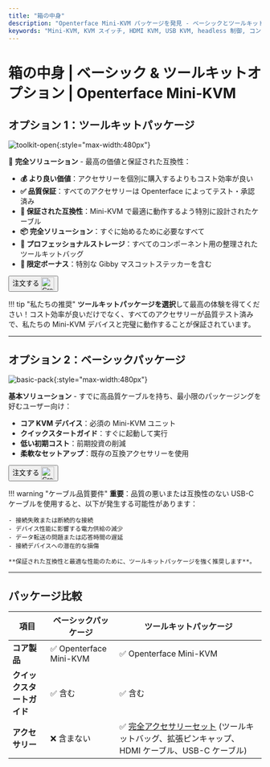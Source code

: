 ```yaml
---
title: "箱の中身"
description: "Openterface Mini-KVM パッケージを発見 - ベーシックとツールキットオプションから選択。HDMI、USB-C 接続、アクセサリーを備えた完全な KVM ソリューションで、シームレスなデバイス管理を実現。"
keywords: "Mini-KVM, KVM スイッチ, HDMI KVM, USB KVM, headless 制御, コンピューター周辺機器, KVM ツールキット, KVM アクセサリー, リモートワーク設定, マルチデバイス制御"
---
```


# **箱の中身** | ベーシック & ツールキットオプション | Openterface Mini-KVM

## オプション 1：**ツールキットパッケージ**

![toolkit-open](https://assets.openterface.com/images/product/toolkit-open.webp){:style="max-width:480px"}

🎯 **完全ソリューション** - 最高の価値と保証された互換性：

- **💰 より良い価値**：アクセサリーを個別に購入するよりもコスト効率が良い
- **✅ 品質保証**：すべてのアクセサリーは Openterface によってテスト・承認済み
- **🔧 保証された互換性**：Mini-KVM で最適に動作するよう特別に設計されたケーブル
- **📦 完全ソリューション**：すぐに始めるために必要なすべて
- **🎒 プロフェッショナルストレージ**：すべてのコンポーネント用の整理されたツールキットバッグ
- **🎁 限定ボーナス**：特別な Gibby マスコットステッカーを含む

<button class="md-button" onclick="window.location.href='{{ config.extra.minikvm_purchase_link }}'"> 注文する <img src="https://assets.openterface.com/images/trademark/crowd-supply.svg" alt="Crowd Supply" style="vertical-align: middle; height: 26px;"></button>

!!! tip "私たちの推奨"
**ツールキットパッケージを選択**して最高の体験を得てください！コスト効率が良いだけでなく、すべてのアクセサリーが品質テスト済みで、私たちの Mini-KVM デバイスと完璧に動作することが保証されています。

---

## オプション 2：**ベーシックパッケージ**

![basic-pack](https://assets.openterface.com/images/product/basic-with-maunal.webp){:style="max-width:480px"}

**基本ソリューション** - すでに高品質ケーブルを持ち、最小限のパッケージングを好むユーザー向け：

- **コア KVM デバイス**：必須の Mini-KVM ユニット
- **クイックスタートガイド**：すぐに起動して実行
- **低い初期コスト**：前期投資の削減
- **柔軟なセットアップ**：既存の互換アクセサリーを使用

<button class="md-button" onclick="window.location.href='{{ config.extra.minikvm_purchase_link }}'"> 注文する <img src="https://assets.openterface.com/images/trademark/crowd-supply.svg" alt="Crowd Supply" style="vertical-align: middle; height: 26px;"></button>

!!! warning "ケーブル品質要件"
**重要**：品質の悪いまたは互換性のない USB-C ケーブルを使用すると、以下が発生する可能性があります：

    - 接続失敗または断続的な接続
    - デバイス性能に影響する電力供給の減少
    - データ転送の問題または応答時間の遅延
    - 接続デバイスへの潜在的な損傷

    **保証された互換性と最適な性能のために、ツールキットパッケージを強く推奨します**。

---

## パッケージ比較

| 項目                       | ベーシックパッケージ    | ツールキットパッケージ                                                                                                   |
| -------------------------- | ----------------------- | ------------------------------------------------------------------------------------------------------------------------ |
| **コア製品**               | ✅ Openterface Mini-KVM | ✅ Openterface Mini-KVM                                                                                                  |
| **クイックスタートガイド** | ✅ 含む                 | ✅ 含む                                                                                                                  |
| **アクセサリー**           | ❌ 含まない             | ✅ [完全アクセサリーセット](/product/accessories/) (ツールキットバッグ、拡張ピンキャップ、HDMI ケーブル、USB-C ケーブル) |
